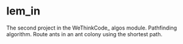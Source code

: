 # lem_in
The second project in the WeThinkCode_ algos module. Pathfinding algorithm. Route ants in an ant colony using the shortest path.
